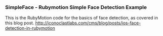 ### SimpleFace - Rubymotion Simple Face Detection Example ###

This is the RubyMotion code for the basics of face detection, as covered in this blog post.
http://iconoclastlabs.com/cms/blog/posts/ios-face-detection-in-rubymotion

